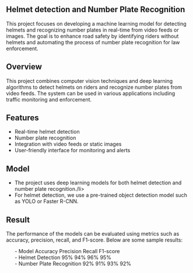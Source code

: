 ## Helmet detection and Number Plate Recognition </h1>
This project focuses on developing a machine learning model for detecting helmets and recognizing number plates in real-time from video feeds or images. The goal is to enhance road safety by identifying riders without helmets and automating the process of number plate recognition for law enforcement.

## Overview
This project combines computer vision techniques and deep learning algorithms to detect helmets on riders and recognize number plates from video feeds. The system can be used in various applications including traffic monitoring and enforcement.

## Features
<ul>
<li>Real-time helmet detection</li>
<li>Number plate recognition</li>
<li>Integration with video feeds or static images</li>
<li>User-friendly interface for monitoring and alerts</li>
</ul>

## Model
<ul>
<li>The project uses deep learning models for both helmet detection and number plate recognition./li>
<li>For helmet detection, we use a pre-trained object detection model such as YOLO or Faster R-CNN.</li>
</ul>

## Result
The performance of the models can be evaluated using metrics such as accuracy, precision, recall, and F1-score. Below are some sample results:
<ul>
- Model	Accuracy	Precision	Recall	F1-score<br>
- Helmet Detection	95%	94%	96%	95%<br>
- Number Plate Recognition	92%	91%	93%	92%<br>
</ul>
